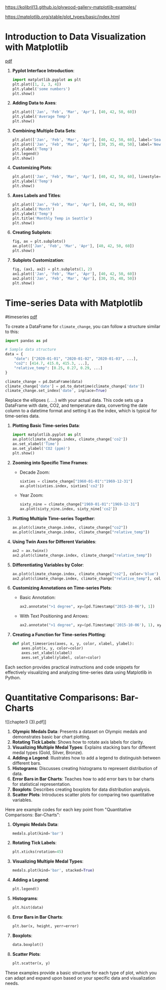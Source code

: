https://kolibril13.github.io/plywood-gallery-matplotlib-examples/

https://matplotlib.org/stable/plot_types/basic/index.html

# Introduction to Data Visualization with Matplotlib

[pdf](https://github.com/ErdemOzgen/brain/blob/v4/docs/pdfs/matplot1.pdf)

1. **Pyplot Interface Introduction**:
   ```python
   import matplotlib.pyplot as plt
   plt.plot([1, 2, 3, 4])
   plt.ylabel('some numbers')
   plt.show()
   ```

2. **Adding Data to Axes**:
   ```python
   plt.plot(['Jan', 'Feb', 'Mar', 'Apr'], [40, 42, 50, 60])
   plt.ylabel('Average Temp')
   plt.show()
   ```

3. **Combining Multiple Data Sets**:
   ```python
   plt.plot(['Jan', 'Feb', 'Mar', 'Apr'], [40, 42, 50, 60], label='Seattle')
   plt.plot(['Jan', 'Feb', 'Mar', 'Apr'], [30, 35, 40, 50], label='New York')
   plt.ylabel('Temp')
   plt.legend()
   plt.show()
   ```

4. **Customizing Plots**:
   ```python
   plt.plot(['Jan', 'Feb', 'Mar', 'Apr'], [40, 42, 50, 60], linestyle='--', color='r', marker='o')
   plt.ylabel('Temp')
   plt.show()
   ```

5. **Axes Labels and Titles**:
   ```python
   plt.plot(['Jan', 'Feb', 'Mar', 'Apr'], [40, 42, 50, 60])
   plt.xlabel('Month')
   plt.ylabel('Temp')
   plt.title('Monthly Temp in Seattle')
   plt.show()
   ```

6. **Creating Subplots**:
   ```python
   fig, ax = plt.subplots()
   ax.plot(['Jan', 'Feb', 'Mar', 'Apr'], [40, 42, 50, 60])
   plt.show()
   ```

7. **Subplots Customization**:
   ```python
   fig, (ax1, ax2) = plt.subplots(1, 2)
   ax1.plot(['Jan', 'Feb', 'Mar', 'Apr'], [40, 42, 50, 60])
   ax2.plot(['Jan', 'Feb', 'Mar', 'Apr'], [30, 35, 40, 50])
   plt.show()
   ```

# Time-series Data with Matplotlib

#timeseries
[pdf](https://github.com/ErdemOzgen/brain/blob/v4/docs/pdfs/matplot2.pdf)


To create a DataFrame for `climate_change`, you can follow a structure similar to this:

```python
import pandas as pd

# Sample data structure
data = {
    "date": ["2020-01-01", "2020-01-02", "2020-01-03", ...],
    "co2": [414.7, 415.0, 415.3, ...],
    "relative_temp": [0.25, 0.27, 0.29, ...]
}

climate_change = pd.DataFrame(data)
climate_change['date'] = pd.to_datetime(climate_change['date'])
climate_change.set_index('date', inplace=True)
```

Replace the ellipses (`...`) with your actual data. This code sets up a DataFrame with date, CO2, and temperature data, converting the date column to a datetime format and setting it as the index, which is typical for time-series data.

1. **Plotting Basic Time-series Data**:
   ```python
   import matplotlib.pyplot as plt
   ax.plot(climate_change.index, climate_change['co2'])
   ax.set_xlabel('Time')
   ax.set_ylabel('CO2 (ppm)')
   plt.show()
   ```

2. **Zooming into Specific Time Frames**:
   - Decade Zoom:
     ```python
     sixties = climate_change["1960-01-01":"1969-12-31"]
     ax.plot(sixties.index, sixties['co2'])
     ```
   - Year Zoom:
     ```python
     sixty_nine = climate_change["1969-01-01":"1969-12-31"]
     ax.plot(sixty_nine.index, sixty_nine['co2'])
     ```

3. **Plotting Multiple Time-series Together**:
   ```python
   ax.plot(climate_change.index, climate_change["co2"])
   ax.plot(climate_change.index, climate_change["relative_temp"])
   ```

4. **Using Twin Axes for Different Variables**:
   ```python
   ax2 = ax.twinx()
   ax2.plot(climate_change.index, climate_change["relative_temp"])
   ```

5. **Differentiating Variables by Color**:
   ```python
   ax.plot(climate_change.index, climate_change["co2"], color='blue')
   ax2.plot(climate_change.index, climate_change["relative_temp"], color='red')
   ```

6. **Customizing Annotations on Time-series Plots**:
   - Basic Annotation:
     ```python
     ax2.annotate(">1 degree", xy=[pd.Timestamp("2015-10-06"), 1])
     ```
   - With Text Positioning and Arrows:
     ```python
     ax2.annotate(">1 degree", xy=(pd.Timestamp('2015-10-06'), 1), xytext=(pd.Timestamp('2008-10-06'), -0.2), arrowprops={})
     ```

7. **Creating a Function for Time-series Plotting**:
   ```python
   def plot_timeseries(axes, x, y, color, xlabel, ylabel):
       axes.plot(x, y, color=color)
       axes.set_xlabel(xlabel)
       axes.set_ylabel(ylabel, color=color)
   ```

Each section provides practical instructions and code snippets for effectively visualizing and analyzing time-series data using Matplotlib in Python.

# Quantitative Comparisons: Bar-Charts

![[chapter3 (3).pdf]]
1. **Olympic Medals Data**: Presents a dataset on Olympic medals and demonstrates basic bar chart plotting.
2. **Rotating Tick Labels**: Shows how to rotate axis labels for clarity.
3. **Visualizing Multiple Medal Types**: Explains stacking bars for different medal types (Gold, Silver, Bronze).
4. **Adding a Legend**: Illustrates how to add a legend to distinguish between different bars.
5. **Histograms**: Discusses creating histograms to represent distribution of data.
6. **Error Bars in Bar Charts**: Teaches how to add error bars to bar charts for statistical representation.
7. **Boxplots**: Describes creating boxplots for data distribution analysis.
8. **Scatter Plots**: Introduces scatter plots for comparing two quantitative variables.

Here are example codes for each key point from "Quantitative Comparisons: Bar-Charts":

1. **Olympic Medals Data**:
   ```python
   medals.plot(kind='bar')
   ```

2. **Rotating Tick Labels**:
   ```python
   plt.xticks(rotation=45)
   ```

3. **Visualizing Multiple Medal Types**:
   ```python
   medals.plot(kind='bar', stacked=True)
   ```

4. **Adding a Legend**:
   ```python
   plt.legend()
   ```

5. **Histograms**:
   ```python
   plt.hist(data)
   ```

6. **Error Bars in Bar Charts**:
   ```python
   plt.bar(x, height, yerr=error)
   ```

7. **Boxplots**:
   ```python
   data.boxplot()
   ```

8. **Scatter Plots**:
   ```python
   plt.scatter(x, y)
   ```

These examples provide a basic structure for each type of plot, which you can adapt and expand upon based on your specific data and visualization needs.